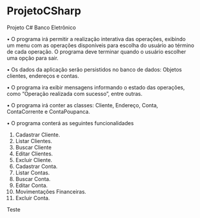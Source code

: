 # ProjetoCSharp

Projeto C#
Banco Eletrônico

•	O programa irá permitir a realização interativa das operações, exibindo um menu com as operações disponíveis para escolha do usuário ao término de cada operação. O programa deve terminar quando o usuário escolher uma opção para sair. 

•	Os dados da aplicação serão persistidos no banco de dados: Objetos clientes, endereços e contas. 

•	O programa ira exibir mensagens informando o estado das operações, como “Operação realizada com sucesso”, entre outras.

•	O programa irá conter as classes: Cliente, Endereço, Conta, ContaCorrente e ContaPoupanca. 

•	O programa conterá as seguintes funcionalidades

  1.	Cadastrar Cliente.
  2.	Listar Clientes.
  3.  Buscar Cliente
  4.	Editar Clientes.
  5.	Excluir Cliente.
  6.	Cadastrar Conta.
  7.	Listar Contas.
  8.  Buscar Conta.
  9.	Editar Conta.
  10. Movimentações Financeiras. 
  11.	Excluir Conta.

  Teste
